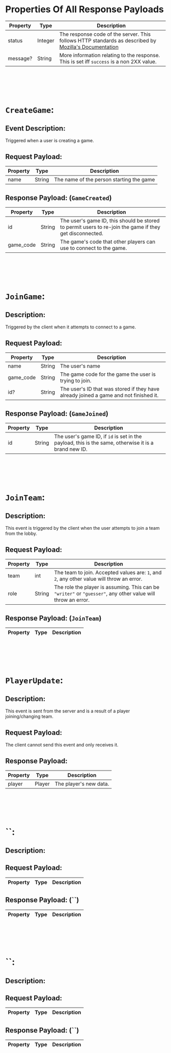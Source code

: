 # Properties Of All Response Payloads
| Property | Type | Description
| -------- | ---- | -----------
| status   | Integer | The response code of the server. This follows HTTP standards as described by [Mozilla's Documentation](https://developer.mozilla.org/en-US/docs/Web/HTTP/Status)
| message? | String | More information relating to the response. This is set iff `success` is a non 2XX value.

<br><br>
---

# `CreateGame`:

## Event Description:
Triggered when a user is creating a game.

## Request Payload:
| Property | Type | Description
| -------- | ---- | -----------
| name     | String | The name of the person starting the game

## Response Payload: (`GameCreated`)
| Property | Type | Description
| -------- | ---- | -----------
| id       | String | The user's game ID, this should be stored to permit users to re-join the game if they get disconnected.
| game_code | String | The game's code that other players can use to connect to the game.

<br><br>
---

# `JoinGame`:

## Description:
Triggered by the client when it attempts to connect to a game.

## Request Payload:
| Property | Type | Description
| -------- | ---- | -----------
| name     | String | The user's name
| game_code | String | The game code for the game the user is trying to join.
| id?      | String | The user's ID that was stored if they have already joined a game and not finished it.

## Response Payload: (`GameJoined`)
| Property | Type | Description
| -------- | ---- | -----------
| id       | String | The user's game ID, if `id` is set in the payload, this is the same, otherwise it is a brand new ID.

<br><br>
---

# `JoinTeam`:

## Description:
This event is triggered by the client when the user attempts to join a team from the lobby.

## Request Payload:
| Property | Type | Description
| -------- | ---- | -----------
| team     | int  | The team to join. Accepted values are: `1`, and `2`, any other value will throw an error.
| role     | String | The role the player is assuming. This can be `"writer"` or `"guesser"`, any other value will throw an error.

## Response Payload: (`JoinTeam`)
| Property | Type | Description
| -------- | ---- | -----------

<br><br>
---

# `PlayerUpdate`:

## Description:
This event is sent from the server and is a result of a player joining/changing team.

## Request Payload:
The client cannot send this event and only receives it.

## Response Payload:
| Property | Type | Description
| -------- | ---- | -----------
| player   | Player | The player's new data.

<br><br>
---

# ``:

## Description:


## Request Payload:
| Property | Type | Description
| -------- | ---- | -----------


## Response Payload: (``)
| Property | Type | Description
| -------- | ---- | -----------


<br><br>
---

# ``:

## Description:


## Request Payload:
| Property | Type | Description
| -------- | ---- | -----------


## Response Payload: (``)
| Property | Type | Description
| -------- | ---- | -----------


<br><br>
---